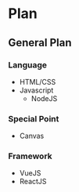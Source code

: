 # Plan

## General Plan
### Language
* HTML/CSS
* Javascript
  * NodeJS
  
### Special Point
* Canvas

### Framework
* VueJS
* ReactJS
